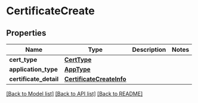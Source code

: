 # CertificateCreate

## Properties
Name | Type | Description | Notes
------------ | ------------- | ------------- | -------------
**cert_type** | [**CertType**](CertType.md) |  | 
**application_type** | [**AppType**](AppType.md) |  | 
**certificate_detail** | [**CertificateCreateInfo**](CertificateCreateInfo.md) |  | 

[[Back to Model list]](../README.md#documentation-for-models) [[Back to API list]](../README.md#documentation-for-api-endpoints) [[Back to README]](../README.md)


